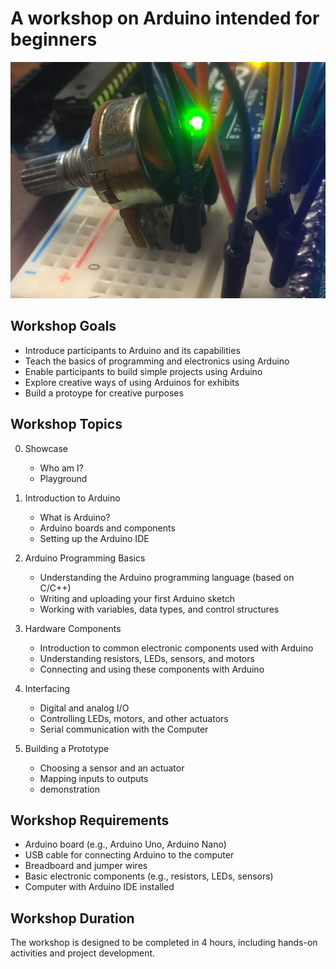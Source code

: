 # A workshop on Arduino intended for beginners

![](media/closeup.jpg)

## Workshop Goals
- Introduce participants to Arduino and its capabilities
- Teach the basics of programming and electronics using Arduino
- Enable participants to build simple projects using Arduino
- Explore creative ways of using Arduinos for exhibits
- Build a protoype for creative purposes


## Workshop Topics
0. Showcase
    - Who am I?
    - Playground

1. Introduction to Arduino
    - What is Arduino?
    - Arduino boards and components
    - Setting up the Arduino IDE

2. Arduino Programming Basics
    - Understanding the Arduino programming language (based on C/C++)
    - Writing and uploading your first Arduino sketch
    - Working with variables, data types, and control structures

3. Hardware Components
    - Introduction to common electronic components used with Arduino
    - Understanding resistors, LEDs, sensors, and motors
    - Connecting and using these components with Arduino

4. Interfacing
    - Digital and analog I/O
    - Controlling LEDs, motors, and other actuators
    - Serial communication with the Computer

5. Building a Prototype
    - Choosing a sensor and an actuator
    - Mapping inputs to outputs
    - demonstration


## Workshop Requirements
- Arduino board (e.g., Arduino Uno, Arduino Nano)
- USB cable for connecting Arduino to the computer
- Breadboard and jumper wires
- Basic electronic components (e.g., resistors, LEDs, sensors)
- Computer with Arduino IDE installed

## Workshop Duration
The workshop is designed to be completed in 4 hours, including hands-on activities and project development.

